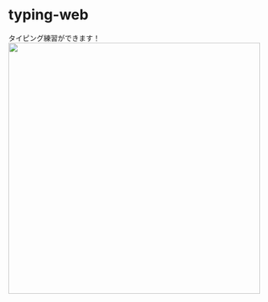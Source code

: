 # typing-web
タイピング練習ができます！
<img src="https://kuroneko6423.com/kuroneko.jpg" width="500" height="500" />
